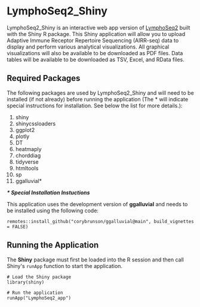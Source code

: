 # LymphoSeq2_Shiny

LymphoSeq2_Shiny is an interactive web app version of [LymphoSeq2](https://github.com/shashidhar22/LymphoSeq2/tree/v0.0.0.9000) built with the Shiny R package. This Shiny application will allow you to upload Adaptive Immune Receptor Repertoire Sequencing (AIRR-seq) data to display and perform various analytical visualizations. All graphical visualizations will also be available to be downloaded as PDF files. Data tables will be available to be downloaded as TSV, Excel, and RData files.

## Required Packages

The following packages are used by LymphoSeq2_Shiny and will need to be installed (if not already) before running the application (The * will indicate special instructions for installation. See below the list for more details.): 

1. shiny
2. shinycssloaders
3. ggplot2
4. plotly
5. DT
6. heatmaply
7. chorddiag
8. tidyverse
9. htmltools
10. sp
11. ggalluvial*

  ***\* Special Installation Instuctions***
  
  This application uses the development version of **ggalluvial** and needs to be installed using the following code:
  ```
  remotes::install_github("corybrunson/ggalluvial@main", build_vignettes = FALSE)
  ```

## Running the Application

The **Shiny** package must first be loaded into the R session and then call Shiny's `runApp` function to start the application.

```
# Load the Shiny package
library(shiny)

# Run the application
runApp("LymphoSeq2_app")

```
